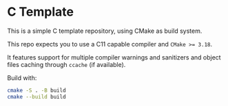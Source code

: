 # C Template

This is a simple C template repository, using CMake as build system.

This repo expects you to use a C11 capable compiler and `CMake >= 3.18`.

It features support for multiple compiler warnings and sanitizers
and object files caching through `ccache` (if available).

Build with:

```bash
cmake -S . -B build
cmake --build build
```
